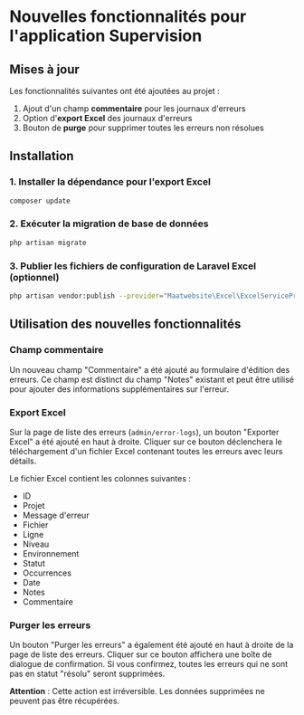 # Nouvelles fonctionnalités pour l'application Supervision

## Mises à jour

Les fonctionnalités suivantes ont été ajoutées au projet :

1. Ajout d'un champ **commentaire** pour les journaux d'erreurs
2. Option d'**export Excel** des journaux d'erreurs
3. Bouton de **purge** pour supprimer toutes les erreurs non résolues

## Installation

### 1. Installer la dépendance pour l'export Excel

```bash
composer update
```

### 2. Exécuter la migration de base de données

```bash
php artisan migrate
```

### 3. Publier les fichiers de configuration de Laravel Excel (optionnel)

```bash
php artisan vendor:publish --provider="Maatwebsite\Excel\ExcelServiceProvider" --tag=config
```

## Utilisation des nouvelles fonctionnalités

### Champ commentaire

Un nouveau champ "Commentaire" a été ajouté au formulaire d'édition des erreurs. Ce champ est distinct du champ "Notes" existant et peut être utilisé pour ajouter des informations supplémentaires sur l'erreur.

### Export Excel

Sur la page de liste des erreurs (`admin/error-logs`), un bouton "Exporter Excel" a été ajouté en haut à droite. Cliquer sur ce bouton déclenchera le téléchargement d'un fichier Excel contenant toutes les erreurs avec leurs détails.

Le fichier Excel contient les colonnes suivantes :
- ID
- Projet
- Message d'erreur
- Fichier
- Ligne
- Niveau
- Environnement
- Statut
- Occurrences
- Date
- Notes
- Commentaire

### Purger les erreurs

Un bouton "Purger les erreurs" a également été ajouté en haut à droite de la page de liste des erreurs. Cliquer sur ce bouton affichera une boîte de dialogue de confirmation. Si vous confirmez, toutes les erreurs qui ne sont pas en statut "résolu" seront supprimées.

**Attention** : Cette action est irréversible. Les données supprimées ne peuvent pas être récupérées.
